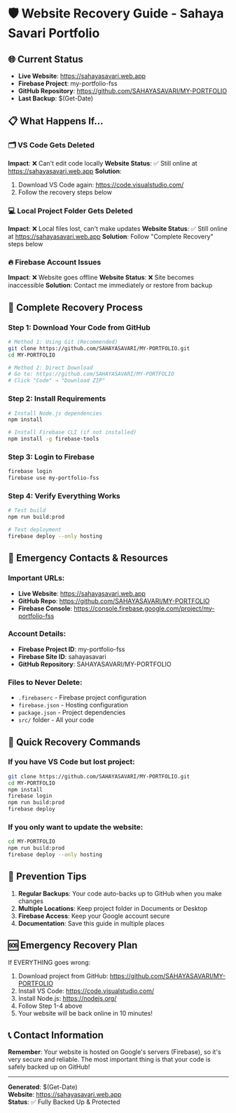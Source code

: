 # 🛡️ Website Recovery Guide - Sahaya Savari Portfolio

## 🌐 Current Status
- **Live Website**: https://sahayasavari.web.app
- **Firebase Project**: my-portfolio-fss
- **GitHub Repository**: https://github.com/SAHAYASAVARI/MY-PORTFOLIO
- **Last Backup**: $(Get-Date)

## 📋  What Happens If...

### 🗂️ **VS Code Gets Deleted**
**Impact**: ❌ Can't edit code locally
**Website Status**: ✅ Still online at https://sahayasavari.web.app
**Solution**: 
1. Download VS Code again: https://code.visualstudio.com/
2. Follow the recovery steps below

### 💻 **Local Project Folder Gets Deleted**
**Impact**: ❌ Local files lost, can't make updates
**Website Status**: ✅ Still online at https://sahayasavari.web.app
**Solution**: Follow "Complete Recovery" steps below

### 🔥 **Firebase Account Issues**
**Impact**: ❌ Website goes offline
**Website Status**: ❌ Site becomes inaccessible
**Solution**: Contact me immediately or restore from backup

## 🔄 Complete Recovery Process

### Step 1: Download Your Code from GitHub
```bash
# Method 1: Using Git (Recommended)
git clone https://github.com/SAHAYASAVARI/MY-PORTFOLIO.git
cd MY-PORTFOLIO

# Method 2: Direct Download
# Go to: https://github.com/SAHAYASAVARI/MY-PORTFOLIO
# Click "Code" → "Download ZIP"
```

### Step 2: Install Requirements
```bash
# Install Node.js dependencies
npm install

# Install Firebase CLI (if not installed)
npm install -g firebase-tools
```

### Step 3: Login to Firebase
```bash
firebase login
firebase use my-portfolio-fss
```

### Step 4: Verify Everything Works
```bash
# Test build
npm run build:prod

# Test deployment
firebase deploy --only hosting
```

## 🚨 Emergency Contacts & Resources

### Important URLs:
- **Live Website**: https://sahayasavari.web.app
- **GitHub Repo**: https://github.com/SAHAYASAVARI/MY-PORTFOLIO
- **Firebase Console**: https://console.firebase.google.com/project/my-portfolio-fss

### Account Details:
- **Firebase Project ID**: my-portfolio-fss
- **Firebase Site ID**: sahayasavari
- **GitHub Repository**: SAHAYASAVARI/MY-PORTFOLIO

### Files to Never Delete:
- `.firebaserc` - Firebase project configuration
- `firebase.json` - Hosting configuration  
- `package.json` - Project dependencies
- `src/` folder - All your code

## 📱 Quick Recovery Commands

### If you have VS Code but lost project:
```bash
git clone https://github.com/SAHAYASAVARI/MY-PORTFOLIO.git
cd MY-PORTFOLIO
npm install
firebase login
npm run build:prod
firebase deploy
```

### If you only want to update the website:
```bash
cd MY-PORTFOLIO
npm run build:prod
firebase deploy --only hosting
```

## 🎯 Prevention Tips

1. **Regular Backups**: Your code auto-backs up to GitHub when you make changes
2. **Multiple Locations**: Keep project folder in Documents or Desktop
3. **Firebase Access**: Keep your Google account secure
4. **Documentation**: Save this guide in multiple places

## 🆘 Emergency Recovery Plan

If EVERYTHING goes wrong:
1. Download project from GitHub: https://github.com/SAHAYASAVARI/MY-PORTFOLIO
2. Install VS Code: https://code.visualstudio.com/
3. Install Node.js: https://nodejs.org/
4. Follow Step 1-4 above
5. Your website will be back online in 10 minutes!

## 📞 Contact Information

**Remember**: Your website is hosted on Google's servers (Firebase), so it's very secure and reliable. The most important thing is that your code is safely backed up on GitHub!

---
**Generated**: $(Get-Date)  
**Website**: https://sahayasavari.web.app  
**Status**: ✅ Fully Backed Up & Protected
